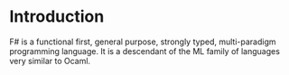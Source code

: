 # Introduction

F# is a functional first, general purpose, strongly typed, multi-paradigm programming language. It is a descendant of the ML family of languages very similar to Ocaml.